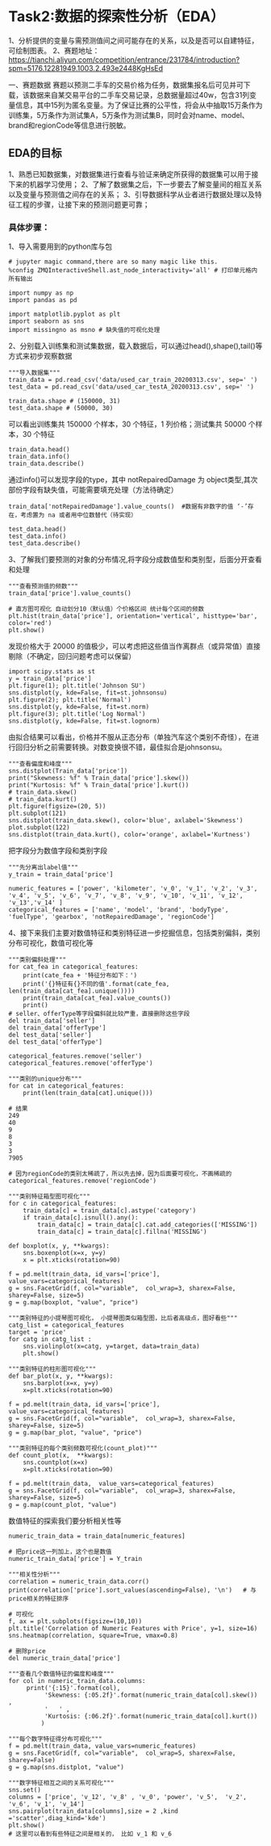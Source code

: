 # Task2:数据的探索性分析（EDA）

1、分析提供的变量与需预测值间之间可能存在的关系，以及是否可以自建特征，可绘制图表。
2、赛题地址：https://tianchi.aliyun.com/competition/entrance/231784/introduction?spm=5176.12281949.1003.2.493e2448KgHsEd

一、赛题数据
赛题以预测二手车的交易价格为任务，数据集报名后可见并可下载，该数据来自某交易平台的二手车交易记录，总数据量超过40w，包含31列变量信息，其中15列为匿名变量。为了保证比赛的公平性，将会从中抽取15万条作为训练集，5万条作为测试集A，5万条作为测试集B，同时会对name、model、brand和regionCode等信息进行脱敏。

## EDA的目标
1、熟悉已知数据集，对数据集进行查看与验证来确定所获得的数据集可以用于接下来的机器学习使用；
2、了解了数据集之后，下一步要去了解变量间的相互关系以及变量与预测值之间存在的关系；
3、引导数据科学从业者进行数据处理以及特征工程的步骤，让接下来的预测问题更可靠；

### 具体步骤：

1、导入需要用到的python库与包

```
# jupyter magic command,there are so many magic like this.
%config ZMQInteractiveShell.ast_node_interactivity='all' # 打印单元格内所有输出
```
```
import numpy as np
import pandas as pd

import matplotlib.pyplot as plt
import seaborn as sns
import missingno as msno # 缺失值的可视化处理
```
2、分别载入训练集和测试集数据，载入数据后，可以通过head(),shape(),tail()等方式来初步观察数据
```
"""导入数据集"""
train_data = pd.read_csv('data/used_car_train_20200313.csv', sep=' ')
test_data = pd.read_csv('data/used_car_testA_20200313.csv', sep=' ')
```
```
train_data.shape # (150000, 31)
test_data.shape # (50000, 30)
```
可以看出训练集共 150000 个样本，30 个特征，1 列价格；测试集共 50000 个样本，30 个特征
```
train_data.head()
train_data.info()
train_data.describe()
```
通过info()可以发现字段的type，其中 notRepairedDamage 为 object类型,其次部份字段有缺失值，可能需要填充处理（方法待确定）
```
train_data['notRepairedDamage'].value_counts()  #数据有非数字的值 ‘-’存在，考虑置为 na 或者用中位数替代（待实现）
```

```
test_data.head()
test_data.info()
test_data.describe()
```
3、了解我们要预测的对象的分布情况,将字段分成数值型和类别型，后面分开查看和处理
```
"""查看预测值的频数"""
train_data['price'].value_counts()

# 直方图可视化 自动划分10（默认值）个价格区间 统计每个区间的频数
plt.hist(train_data['price'], orientation='vertical', histtype='bar', color='red')
plt.show()
```
发现价格大于 20000 的值极少，可以考虑把这些值当作离群点（或异常值）直接剔除（不确定，回归问题考虑可以保留）
```
import scipy.stats as st
y = train_data['price']
plt.figure(1); plt.title('Johnson SU')
sns.distplot(y, kde=False, fit=st.johnsonsu)
plt.figure(2); plt.title('Normal')
sns.distplot(y, kde=False, fit=st.norm)
plt.figure(3); plt.title('Log Normal')
sns.distplot(y, kde=False, fit=st.lognorm)
```
由拟合结果可以看出，价格并不服从正态分布（单独汽车这个类别不奇怪），在进行回归分析之前需要转换。对数变换很不错，最佳拟合是johnsonsu。
```
"""查看偏度和峰度"""
sns.distplot(Train_data['price'])
print("Skewness: %f" % Train_data['price'].skew())
print("Kurtosis: %f" % Train_data['price'].kurt())
# train_data.skew()
# train_data.kurt()
plt.figure(figsize=(20, 5))
plt.subplot(121)
sns.distplot(train_data.skew(), color='blue', axlabel='Skewness')
plot.subplot(122)
sns.distplot(train_data.kurt(), color='orange', axlabel='Kurtness')
```
把字段分为数值字段和类别字段
```
"""先分离出label值"""
y_train = train_data['price']

numeric_features = ['power', 'kilometer', 'v_0', 'v_1', 'v_2', 'v_3', 'v_4', 'v_5', 'v_6', 'v_7', 'v_8', 'v_9', 'v_10', 'v_11', 'v_12', 'v_13','v_14' ]
categorical_features = ['name', 'model', 'brand', 'bodyType', 'fuelType', 'gearbox', 'notRepairedDamage', 'regionCode']

```
4、接下来我们主要对数值特征和类别特征进一步挖掘信息，包括类别偏斜，类别分布可视化，数值可视化等
```
"""类别偏斜处理"""
for cat_fea in categorical_features:
    print(cate_fea + '特征分布如下：')
    print('{}特征有{}不同的值'.format(cate_fea, len(train_data[cat_fea].unique())))
    print(train_data[cat_fea].value_counts())
    print()
# seller、offerType等字段偏斜就比较严重，直接删除这些字段
del train_data['seller']
del train_data['offerType']
del test_data['seller']
del test_data['offerType']

categorical_features.remove('seller')
categorical_features.remove('offerType')
```
```
"""类别的unique分布"""
for cat in categorical_features:
    print(len(train_data[cat].unique()))

# 结果
249
40
9
8
3
3
7905

# 因为regionCode的类别太稀疏了，所以先去掉，因为后面要可视化，不画稀疏的
categorical_features.remove('regionCode')
```
```
"""类别特征箱型图可视化"""
for c in categorical_features:
    train_data[c] = train_data[c].astype('category')
    if train_data[c].isnull().any():
        train_data[c] = train_data[c].cat.add_categories(['MISSING'])
        train_data[c] = train_data[c].fillna('MISSING')

def boxplot(x, y, **kwargs):
    sns.boxenplot(x=x, y=y)
    x = plt.xticks(rotation=90)

f = pd.melt(train_data, id_vars=['price'], value_vars=categorical_features)
g = sns.FacetGrid(f, col="variable",  col_wrap=3, sharex=False, sharey=False, size=5)
g = g.map(boxplot, "value", "price")
```
```
"""类别特征的小提琴图可视化， 小提琴图类似箱型图，比后者高级点，图好看些"""
catg_list = categorical_features
target = 'price'
for catg in catg_list :
    sns.violinplot(x=catg, y=target, data=train_data)
    plt.show()

"""类别特征的柱形图可视化"""
def bar_plot(x, y, **kwargs):
    sns.barplot(x=x, y=y)
    x=plt.xticks(rotation=90)

f = pd.melt(train_data, id_vars=['price'], value_vars=categorical_features)
g = sns.FacetGrid(f, col="variable",  col_wrap=3, sharex=False, sharey=False, size=5)
g = g.map(bar_plot, "value", "price")
```
```
"""类别特征的每个类别频数可视化(count_plot)"""
def count_plot(x,  **kwargs):
    sns.countplot(x=x)
    x=plt.xticks(rotation=90)

f = pd.melt(train_data,  value_vars=categorical_features)
g = sns.FacetGrid(f, col="variable",  col_wrap=3, sharex=False, sharey=False, size=5)
g = g.map(count_plot, "value")
```
数值特征的探索我们要分析相关性等
```
numeric_train_data = train_data[numeric_features]

# 把price这一列加上，这个也是数值
numeric_train_data['price'] = Y_train

"""相关性分析"""
correlation = numeric_train_data.corr()
print(correlation['price'].sort_values(ascending=False), '\n')   # 与price相关的特征排序
```
```
# 可视化
f, ax = plt.subplots(figsize=(10,10))
plt.title('Correlation of Numeric Features with Price', y=1, size=16)
sns.heatmap(correlation, square=True, vmax=0.8)
```
```
# 删除price
del numeric_train_data['price']

"""查看几个数值特征的偏度和峰度"""
for col in numeric_train_data.columns:
     print('{:15}'.format(col), 
          'Skewness: {:05.2f}'.format(numeric_train_data[col].skew()) , 
          '   ' ,
          'Kurtosis: {:06.2f}'.format(numeric_train_data[col].kurt())  
         )

"""每个数字特征得分布可视化"""
f = pd.melt(train_data, value_vars=numeric_features)
g = sns.FacetGrid(f, col="variable",  col_wrap=5, sharex=False, sharey=False)
g = g.map(sns.distplot, "value")
```

```
"""数字特征相互之间的关系可视化"""
sns.set()
columns = ['price', 'v_12', 'v_8' , 'v_0', 'power', 'v_5',  'v_2', 'v_6', 'v_1', 'v_14']
sns.pairplot(train_data[columns],size = 2 ,kind ='scatter',diag_kind='kde')
plt.show()
# 这里可以看到有些特征之间是相关的， 比如 v_1 和 v_6
```













